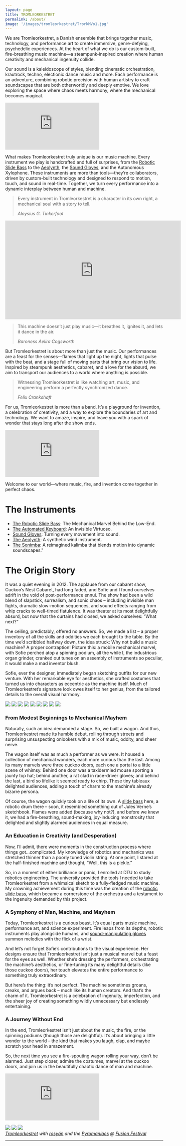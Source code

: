 ```yaml
---
layout: page
title: TROMLEORKESTRET
permalink: /about/
image: '/images/tromleorkestret/TrorkMVo1.jpg'
---
```


We are Tromleorkestret, a Danish ensemble that brings together music, technology, and performance art to create immersive, genre-defying, psychedelic experiences. At the heart of what we do is our custom-built, fire-breathing music machine—a steampunk-inspired creation where human creativity and mechanical ingenuity collide.

Our sound is a kaleidoscope of styles, blending cinematic orchestration, krautrock, techno, electionic dance music and more. Each performance is an adventure, combining robotic precision with human artistry to craft soundscapes that are both otherworldly and deeply emotive. We love exploring the space where chaos meets harmony, where the mechanical becomes magical.


<p><iframe src="https://www.youtube.com/embed/ZJ_z8yWe3jE?si=PpvutfqsmLq3i2t8" frameborder="0" allowfullscreen></iframe></p>



What makes Tromleorkestret truly unique is our music machine. Every instrument we play is handcrafted and full of surprises, from the [Robotic Slide Bass]({{site.baseurl}}/robotic-slide-bass) to the [Aeolynth]({{site.baseurl}}/aeolynth), the [Sound Gloves]({{site.baseurl}}/sound-gloves), and the Autonomous Xylophone. These instruments are more than tools—they’re collaborators, driven by custom-built technology and designed to respond to motion, touch, and sound in real-time. Together, we turn every performance into a dynamic interplay between human and machine.

> Every instrument in Tromleorkestret is a character in its own right, a mechanical soul with a story to tell.
>
> <cite> Aloysius G. Tinkerfoot </cite>

<p><iframe width="560" height="315" src="https://www.youtube.com/embed/CjUIswZyYQ0?si=TtqmyRw_mSruU7Xm" title="YouTube video player" frameborder="0" allow="accelerometer; autoplay; clipboard-write; encrypted-media; gyroscope; picture-in-picture; web-share" referrerpolicy="strict-origin-when-cross-origin" allowfullscreen></iframe></p>

> This machine doesn’t just play music—it breathes it, ignites it, and lets it dance in the air.
> 
> <cite> Baroness Aelira Cogsworth </cite>

But Tromleorkestret is about more than just the music. Our performances are a feast for the senses—flames that light up the night, lights that pulse with the beat, and a stage full of moving parts that bring our vision to life. Inspired by steampunk aesthetics, cabaret, and a love for the absurd, we aim to transport our audiences to a world where anything is possible.

> Witnessing Tromleorkestret is like watching art, music, and engineering perform a perfectly synchronized dance.
>
> <cite> Felix Crankshaft </cite>

For us, Tromleorkestret is more than a band. It’s a playground for invention, a celebration of creativity, and a way to explore the boundaries of art and technology. We want to amaze, inspire, and leave you with a spark of wonder that stays long after the show ends.


<p><iframe src="https://www.youtube.com/embed/BVNMIxkgRwk?si=p9GULsaK6UpsmWFI" frameborder="0" allowfullscreen></iframe></p>


Welcome to our world—where music, fire, and invention come together in perfect chaos.

# The Instruments

- [The Robotic Slide Bass]({{site.baseurl}}/robotic-slide-bass): The Mechanical Marvel Behind the Low-End.
- [The Automated Keyboard]({{site.baseurl}}/automated-keyboard): An Invisible Virtuoso.
- [Sound Gloves]({{site.baseurl}}/sound-gloves): Turning every movement into sound.
- [The Aeolynth]({{site.baseurl}}/aeolynth): A synthetic wind instrument.
- [The Sonimba]({{site.baseurl}}/sonimba): A reimagined kalimba that blends motion into dynamic soundscapes."


# The Origin Story
It was a quiet evening in 2012. The applause from our cabaret show, Cuckoo’s Nest Cabaret, had long faded, and Sofie and I found ourselves adrift in the void of post-performance ennui. The show had been a wild blend of slapstick, surrealism, and sonic chaos – including invisible man fights, dramatic slow-motion sequences, and sound effects ranging from whip cracks to well-timed flatulence. It was theater at its most delightfully absurd, but now that the curtains had closed, we asked ourselves: “What next?”

The ceiling, predictably, offered no answers. So, we made a list – a proper inventory of all the skills and oddities we each brought to the table. By the time we’d scribbled halfway down, the idea struck: Why not build a music machine? A proper contraption! Picture this: a mobile mechanical marvel, with Sofie perched atop a spinning podium, all the while I, the industrious organ grinder, cranked out tunes on an assembly of instruments so peculiar, it would make a mad inventor blush.

Sofie, ever the designer, immediately began sketching outfits for our new venture. With her remarkable eye for aesthetics, she crafted costumes that turned us into characters as eccentric as the machine itself. Much of Tromleorkestret’s signature look owes itself to her genius, from the tailored details to the overall visual harmony.


<div class="gallery-box">
  <div class="gallery">
    <img src="/images/contruction/IMG_1459.JPG">
    <img src="/images/contruction/IMG_1581.JPG">
    <img src="/images/contruction/IMG_1575.JPG">
    <img src="/images/contruction/IMG_1586.JPG">
    <img src="/images/contruction/IMG_1595.JPG">
    <img src="/images/contruction/IMG_1599.JPG">
    <img src="/images/contruction/IMG_1593.JPG">
    <img src="/images/contruction/IMG_1626.JPG">
    <img src="/images/contruction/IMG_1608.JPG">
  </div>
</div>


### **From Modest Beginnings to Mechanical Mayhem**

Naturally, such an idea demanded a stage. So, we built a wagon. And thus, Tromleorkestret made its humble debut, rolling through streets and surprising unsuspecting onlookers with a mix of music, oddity, and sheer nerve.

The wagon itself was as much a performer as we were. It housed a collection of mechanical wonders, each more curious than the last. Among its many marvels were three cuckoo doors, each one a portal to a little scene of whimsy. Behind one door was a taxidermied mouse sporting a jaunty top hat; behind another, a rat clad in race-driver gloves; and behind the last, a bird so lifelike it seemed ready to chirp. These tiny tableaux delighted audiences, adding a touch of charm to the machine’s already bizarre persona.

Of course, the wagon quickly took on a life of its own. A [slide bass]({{site.baseurl}}/robotic-slide-bass) here, a robotic drum there – soon, it resembled something out of Jules Verne’s sketchbook. Flames were added (because why not?), and before we knew it, we had a fire-breathing, sound-making, joy-inducing monstrosity that delighted and slightly alarmed audiences in equal measure.

### **An Education in Creativity (and Desperation)**

Now, I’ll admit, there were moments in the construction process where things got…complicated. My knowledge of robotics and mechanics was stretched thinner than a poorly tuned violin string. At one point, I stared at the half-finished machine and thought, “Well, this is a pickle.”

So, in a moment of either brilliance or panic, I enrolled at DTU to study robotics engineering. The university provided the tools I needed to take Tromleorkestret from a whimsical sketch to a fully-fledged music machine. My crowning achievement during this time was the creation of the [robotic slide bass]({{site.baseurl}}/robotic-slide-bass), which became a cornerstone of the orchestra and a testament to the ingenuity demanded by this project.

### **A Symphony of Man, Machine, and Mayhem**

Today, Tromleorkestret is a curious beast. It’s equal parts music machine, performance art, and science experiment. Fire leaps from its depths, robotic instruments play alongside humans, and [sound-manipulating gloves]({{site.baseurl}}/sound-gloves) summon melodies with the flick of a wrist.

And let’s not forget Sofie’s contributions to the visual experience. Her designs ensure that Tromleorkestret isn’t just a musical marvel but a feast for the eyes as well. Whether she’s dressing the performers, orchestrating the machine’s aesthetics, or fine-tuning its many delightful details (like those cuckoo doors), her touch elevates the entire performance to something truly extraordinary.

But here’s the thing: it’s not perfect. The machine sometimes groans, creaks, and argues back – much like its human creators. And that’s the charm of it. Tromleorkestret is a celebration of ingenuity, imperfection, and the sheer joy of creating something wildly unnecessary but endlessly entertaining.

### **A Journey Without End**

In the end, Tromleorkestret isn’t just about the music, the fire, or the spinning podiums (though those are delightful). It’s about bringing a little wonder to the world – the kind that makes you laugh, clap, and maybe scratch your head in amazement.

So, the next time you see a fire-spouting wagon rolling your way, don’t be alarmed. Just step closer, admire the costumes, marvel at the cuckoo doors, and join us in the beautifully chaotic dance of man and machine.


<p><iframe src="https://www.youtube.com/embed/lAkAMG3JD3s?si=3uRlD41i6ALjzgKX" frameborder="0" allowfullscreen></iframe></p>


<div class="gallery-box">
  <div class="gallery">
    <img src="/images/drawings/Master.jpg">
    <img src="/images/drawings/Machine.jpg">
    <img src="/images/drawings/MasterScetch.jpg">
  </div>
    <em><a href="{{site.baseurl}}/">Tromleorkestret</a> with <a href="https://www.facebook.com/rosyanmusic">rosyán</a> and the <a href="https://www.facebook.com/pyromaniacs.dk/">Pyromaniacs</a> @ <a href="https://www.fusion-festival.de/en">Fusion Festival </a></em>
</div>



<hr>